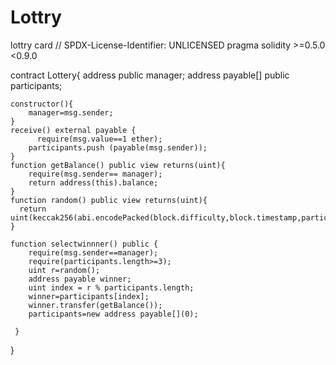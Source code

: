 # Lottry
lottry card
// SPDX-License-Identifier: UNLICENSED
pragma solidity  >=0.5.0 <0.9.0


contract Lottery{
    address public manager;
    address payable[] public participants;

    constructor(){
        manager=msg.sender;
    } 
    receive() external payable {
          require(msg.value==1 ether);
        participants.push (payable(msg.sender));
    }
    function getBalance() public view returns(uint){
        require(msg.sender== manager);
        return address(this).balance;
    }
    function random() public view returns(uint){
      return  uint(keccak256(abi.encodePacked(block.difficulty,block.timestamp,participants.length)));
    }
   
    function selectwinnner() public {
        require(msg.sender==manager);
        require(participants.length>=3);
        uint r=random();
        address payable winner;
        uint index = r % participants.length;
        winner=participants[index];
        winner.transfer(getBalance());
        participants=new address payable[](0);
    
     }
     
}
